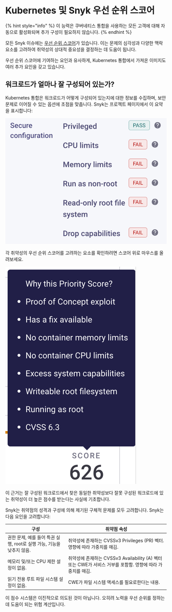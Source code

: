 # Kubernetes 및 Snyk 우선 순위 스코어

{% hint style="info" %}
이 능력은 쿠버네티스 통합을 사용하는 모든 고객에 대해 자동으로 활성화되며 추가 구성이 필요하지 않습니다.
{% endhint %}

모든 Snyk 이슈에는 [우선 순위 스코어](../../../../manage-risk/prioritize-issues-for-fixing/priority-score.md)가 있습니다. 이는 문제의 심각성과 다양한 맥락 요소를 고려하여 취약성의 상대적 중요성을 결정하는 데 도움이 됩니다.

우선 순위 스코어에 기여하는 요인과 유사하게, Kubernetes 통합에서 가져온 이미지도 여러 추가 요인을 갖고 있습니다.

## 워크로드가 얼마나 잘 구성되어 있는가?

Kubernetes 통합은 워크로드가 어떻게 구성되어 있는지에 대한 정보를 수집하며, 보안 문제로 이어질 수 있는 옵션에 초점을 맞춥니다. Snyk는 프로젝트 페이지에서 이 요약을 표시합니다:

![프로젝트 구성 세부 정보](../../../../.gitbook/assets/secure_configuration_info.png)

각 취약성의 우선 순위 스코어를 고려하는 요소를 확인하려면 스코어 위로 마우스를 올려보세요.

![](../../../../.gitbook/assets/hover_priority_score.png)

이 근거는 잘 구성된 워크로드에서 찾은 동일한 취약성보다 잘못 구성된 워크로드에 있는 취약성이 더 높은 점수를 받는다는 사실에 기초합니다.

Snyk는 취약점의 성격과 구성에 의해 제기된 구체적 문제를 모두 고려합니다. Snyk는 다음 요인을 고려합니다:&#x20;

| **구성**                                                                                           | **취약점 속성**                                                                                                              |
| -------------------------------------------------------------------------------------------------- | ---------------------------------------------------------------------------------------------------------------------------- |
| 권한 문제, 예를 들어 특권 실행, root로 실행 가능, 기능을 낮추지 않음.                              | 취약성에 존재하는 CVSSv3 Privileges (PR) 벡터. 영향에 따라 가중치를 매김.                                                   |
| 메모리 및/또는 CPU 제한 설정이 없음.                                                              | 취약성에 존재하는 CVSSv3 Availability (A) 벡터 또는 CWE가 서비스 거부를 포함함. 영향에 따라 가중치를 매김.            |
| 읽기 전용 루트 파일 시스템 설정이 없음.                                                           | CWE가 파일 시스템 액세스를 필요로한다는 내용.                                                                              |

이 점수 시스템은 이진적으로 의도된 것이 아닙니다. 오히려 노력을 우선 순위를 정하는 데 도움이 되는 위험 계산입니다.&#x20;